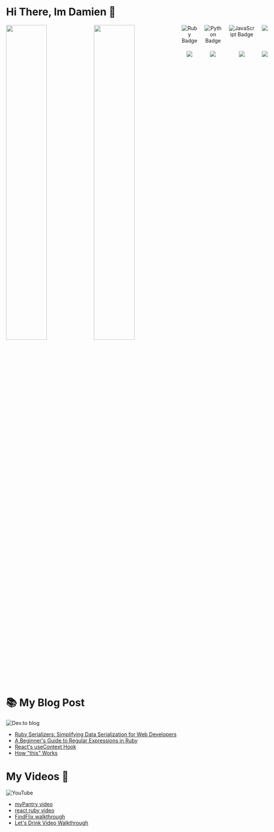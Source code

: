 # Hi There, Im Damien 👋


<img align='left' width='47%' src='https://github-readme-stats.vercel.app/api?username=DNelson35&show_icons=true&theme=radical'/>

<img align='left' width='47%' src='https://github-readme-stats.vercel.app/api/top-langs/?username=DNelson35&layout=compact'/>


<div style="display: grid; grid-template-columns: repeat(4, 1fr); gap: 20px;">
    <div style="text-align: center;">
        <img src="https://img.shields.io/badge/ruby-%23CC342D.svg?style=for-the-badge&logo=ruby&logoColor=white" alt="Ruby Badge">
    </div>
    <div style="text-align: center;">
        <img src="https://img.shields.io/badge/python-3670A0?style=for-the-badge&logo=python&logoColor=ffdd54" alt="Python Badge">
    </div>
    <div style="text-align: center;">
        <img src="https://img.shields.io/badge/javascript-%23323330.svg?style=for-the-badge&logo=javascript&logoColor=%23F7DF1E" alt="JavaScript Badge">
    </div>
    <div style="text-align: center;">
        <img src="https://img.shields.io/badge/react-%2320232a.svg?style=for-the-badge&logo=react&logoColor=%2361DAFB">
    </div>
    <div style="text-align: center;">
        <img src="https://img.shields.io/badge/rails-%23CC0000.svg?style=for-the-badge&logo=ruby-on-rails&logoColor=white">
    </div>
    <div style="text-align: center;">
        <img src="https://img.shields.io/badge/tailwindcss-%2338B2AC.svg?style=for-the-badge&logo=tailwind-css&logoColor=white">
    </div>
    <div style="text-align: center;">
        <img src="https://img.shields.io/badge/postgres-%23316192.svg?style=for-the-badge&logo=postgresql&logoColor=white">
    </div>
    <div style="text-align: center;">
        <img src="https://img.shields.io/badge/figma-%23F24E1E.svg?style=for-the-badge&logo=figma&logoColor=white">
    </div>
    <!-- Repeat for more badges -->
</div>




# 📚 My Blog Post 
![Dev.to blog](https://img.shields.io/badge/dev.to-0A0A0A?style=for-the-badge&logo=dev.to&logoColor=white)

<!-- BLOG-POST-LIST:START -->
- [Ruby Serializers: Simplifying Data Serialization for Web Developers](https://dev.to/dnelson35/ruby-serializers-simplifying-data-serialization-for-web-developers-26jl)
- [A Beginner&#39;s Guide to Regular Expressions in Ruby](https://dev.to/dnelson35/a-beginners-guide-to-regular-expressions-in-ruby-4ane)
- [React&#39;s useContext Hook](https://dev.to/dnelson35/reacts-usecontext-hook-d02)
- [How &quot;this&quot; Works](https://dev.to/dnelson35/how-this-works-2bj3)
<!-- BLOG-POST-LIST:END -->

# My Videos 📼
![YouTube](https://img.shields.io/badge/YouTube-%23FF0000.svg?style=for-the-badge&logo=YouTube&logoColor=white)

<!-- YT_VIDEO_LIST:START -->
- [myPantry video](https://www.youtube.com/watch?v=gJTa2yA_aN0)
- [react ruby video](https://www.youtube.com/watch?v=_jjNU-Ku590)
- [FindFlix walkthrough](https://www.youtube.com/watch?v=kpM-zySGw7w)
- [Let&#39;s Drink Video Walkthrough](https://www.youtube.com/watch?v=Apmji8vh84o)
<!-- YT_VIDEO_LIST:END -->

